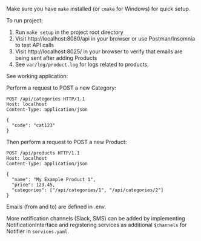
Make sure you have `make` installed (or `cmake` for Windows) for quick setup.

To run project:
1. Run `make setup` in the project root directory
2. Visit http://localhost:8080/api in your browser or use Postman/Insomnia to test API calls
3. Visit http://localhost:8025/ in your browser to verify that emails are being sent after adding Products
4. See `var/log/product.log` for logs related to products.

See working application:

Perform a request to POST a new Category:

```http request
POST /api/categories HTTP/1.1
Host: localhost
Content-Type: application/json

{
  "code": "cat123"
}
```

Then perform a request to POST a new Product:
```http request
POST /api/products HTTP/1.1
Host: localhost
Content-Type: application/json

{
  "name": "My Example Product 1",
  "price": 123.45,
  "categories": ["/api/categories/1", "/api/categories/2"]
}

```

Emails (from and to) are defined in .env.

More notification channels (Slack, SMS) can be added by implementing NotificationInterface and registering services 
as additional `$channels` for Notifier in `services.yaml`.
